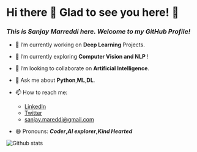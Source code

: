 # Hi there 👋 Glad to see you here! 🤩 

### *This is Sanjay Marreddi here. Welcome to my GitHub Profile!*

- 🔭 I’m currently working on **Deep Learning** Projects.
- 🌱 I’m currently exploring **Computer Vision and NLP** !
- 👯 I’m looking to collaborate on **Artificial Intelligence**.
- 💬 Ask me about **Python**,**ML**,**DL**.
- 📫 How to reach me: 
     - [LinkedIn](https://www.linkedin.com/in/sanjay-marreddi-0970781a0/)
     - [Twitter](https://twitter.com/Sanjay_Marreddi)
     - sanjay.mareddi@gmail.com
   
   
- 😄 Pronouns: ***Coder*,*AI explorer*,*Kind Hearted***

![Github stats](https://github-readme-stats.vercel.app/api?username=SanjayMarreddi&show_icons=true&hide_border=true)


